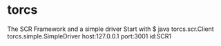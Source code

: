 # torcs

The SCR Framework and a simple driver
Start with
$ java torcs.scr.Client torcs.simple.SimpleDriver host:127.0.0.1 port:3001 id:SCR1

